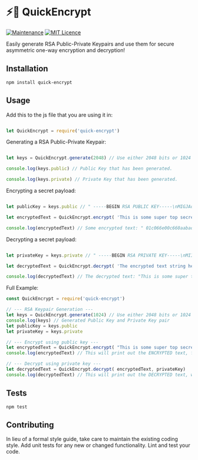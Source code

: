 # ⚡️🔐 QuickEncrypt

[![Maintenance](https://img.shields.io/badge/Maintained%3F-yes-green.svg)](https://github.com/joshuaquek/QuickEncrypt/graphs/commit-activity)
[![MIT Licence](https://badges.frapsoft.com/os/mit/mit.svg?v=103)](https://opensource.org/licenses/mit-license.php)

Easily generate RSA Public-Private Keypairs and use them for secure asymmetric one-way encryption and decryption!

## Installation

  `npm install quick-encrypt`

## Usage

Add this to the js file that you are using it in:

```javascript

let QuickEncrypt = require('quick-encrypt')

```

Generating a RSA Public-Private Keypair:

```javascript

let keys = QuickEncrypt.generate(2048) // Use either 2048 bits or 1024 bits.

console.log(keys.public) // Public Key that has been generated.

console.log(keys.private) // Private Key that has been generated.

```

Encrypting a secret payload:

```javascript

let publicKey = keys.public // " -----BEGIN RSA PUBLIC KEY-----\nMIGJAoGBAIXlXZs+0FoIGBc5pjnZZxtvIzdDFtNi3SVi6vf2J...... "

let encryptedText = QuickEncrypt.encrypt( 'This is some super top secret text!', publicKey)

console.log(encryptedText) // Some encrypted text: " 01c066e00c660aabadfc320621d9c3ac25ccf2e4c29e8bf4c...... "

```

Decrypting a secret payload:

```javascript

let privateKey = keys.private // " -----BEGIN RSA PRIVATE KEY-----\nMIICWwIBAAKBgQCF5V2bPtBaCBgXOaY52WcbbyM3QxbTYt0lYur..... "

let decryptedText = QuickEncrypt.decrypt( 'The encrypted text string here!', privateKey)

console.log(decryptedText) // The decrypted text: "This is some super top secret text!"

```

Full Example:

```javascript
const QuickEncrypt = require('quick-encrypt')

// --- RSA Keypair Generation ---
let keys = QuickEncrypt.generate(1024) // Use either 2048 bits or 1024 bits.
console.log(keys) // Generated Public Key and Private Key pair
let publicKey = keys.public
let privateKey = keys.private

// --- Encrypt using public key ---
let encryptedText = QuickEncrypt.encrypt( "This is some super top secret text!", publicKey )
console.log(encryptedText) // This will print out the ENCRYPTED text, for example : " 01c066e00c660aabadfc320621d9c3ac25ccf2e4c29e8bf4c...... "

// --- Decrypt using private key ---
let decryptedText = QuickEncrypt.decrypt( encryptedText, privateKey)
console.log(decryptedText) // This will print out the DECRYPTED text, which is " This is some super top secret text! "

```

## Tests

  `npm test`

## Contributing

In lieu of a formal style guide, take care to maintain the existing coding style. Add unit tests for any new or changed functionality. Lint and test your code.